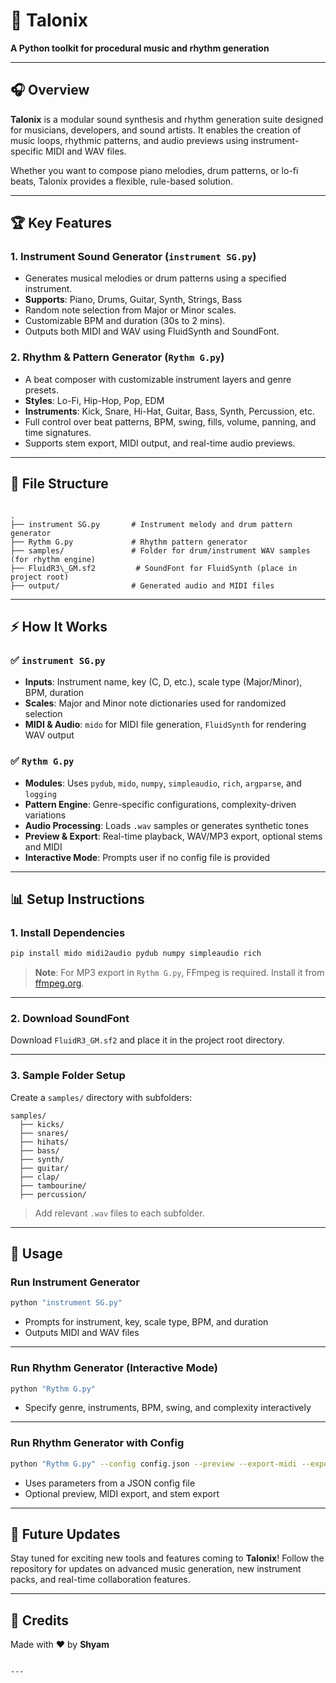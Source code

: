 
# 🎵 Talonix

**A Python toolkit for procedural music and rhythm generation**

---

## 🎧 Overview

**Talonix** is a modular sound synthesis and rhythm generation suite designed for musicians, developers, and sound artists. It enables the creation of music loops, rhythmic patterns, and audio previews using instrument-specific MIDI and WAV files.

Whether you want to compose piano melodies, drum patterns, or lo-fi beats, Talonix provides a flexible, rule-based solution.

---

## 🏆 Key Features

### 1. Instrument Sound Generator (`instrument SG.py`)
- Generates musical melodies or drum patterns using a specified instrument.
- **Supports**: Piano, Drums, Guitar, Synth, Strings, Bass
- Random note selection from Major or Minor scales.
- Customizable BPM and duration (30s to 2 mins).
- Outputs both MIDI and WAV using FluidSynth and SoundFont.

### 2. Rhythm & Pattern Generator (`Rythm G.py`)
- A beat composer with customizable instrument layers and genre presets.
- **Styles**: Lo-Fi, Hip-Hop, Pop, EDM
- **Instruments**: Kick, Snare, Hi-Hat, Guitar, Bass, Synth, Percussion, etc.
- Full control over beat patterns, BPM, swing, fills, volume, panning, and time signatures.
- Supports stem export, MIDI output, and real-time audio previews.

---

## 📁 File Structure

```

.
├── instrument SG.py       # Instrument melody and drum pattern generator
├── Rythm G.py             # Rhythm pattern generator
├── samples/               # Folder for drum/instrument WAV samples (for rhythm engine)
├── FluidR3\_GM.sf2         # SoundFont for FluidSynth (place in project root)
├── output/                # Generated audio and MIDI files

````

---

## ⚡ How It Works

### ✅ `instrument SG.py`
- **Inputs**: Instrument name, key (C, D, etc.), scale type (Major/Minor), BPM, duration
- **Scales**: Major and Minor note dictionaries used for randomized selection
- **MIDI & Audio**: `mido` for MIDI file generation, `FluidSynth` for rendering WAV output

### ✅ `Rythm G.py`
- **Modules**: Uses `pydub`, `mido`, `numpy`, `simpleaudio`, `rich`, `argparse`, and `logging`
- **Pattern Engine**: Genre-specific configurations, complexity-driven variations
- **Audio Processing**: Loads `.wav` samples or generates synthetic tones
- **Preview & Export**: Real-time playback, WAV/MP3 export, optional stems and MIDI
- **Interactive Mode**: Prompts user if no config file is provided

---

## 📊 Setup Instructions

### 1. Install Dependencies

```bash
pip install mido midi2audio pydub numpy simpleaudio rich
````

> **Note**: For MP3 export in `Rythm G.py`, FFmpeg is required. Install it from [ffmpeg.org](https://ffmpeg.org).

---

### 2. Download SoundFont

Download `FluidR3_GM.sf2` and place it in the project root directory.

---

### 3. Sample Folder Setup

Create a `samples/` directory with subfolders:

```
samples/
  ├── kicks/
  ├── snares/
  ├── hihats/
  ├── bass/
  ├── synth/
  ├── guitar/
  ├── clap/
  ├── tambourine/
  ├── percussion/
```

> Add relevant `.wav` files to each subfolder.

---

## 📝 Usage

### Run Instrument Generator

```bash
python "instrument SG.py"
```

* Prompts for instrument, key, scale type, BPM, and duration
* Outputs MIDI and WAV files

---

### Run Rhythm Generator (Interactive Mode)

```bash
python "Rythm G.py"
```

* Specify genre, instruments, BPM, swing, and complexity interactively

---

### Run Rhythm Generator with Config

```bash
python "Rythm G.py" --config config.json --preview --export-midi --export-stems
```

* Uses parameters from a JSON config file
* Optional preview, MIDI export, and stem export

---

## 🚀 Future Updates

Stay tuned for exciting new tools and features coming to **Talonix**!
Follow the repository for updates on advanced music generation, new instrument packs, and real-time collaboration features.

---

## 🙏 Credits

Made with ❤️ by **Shyam**

```

---
